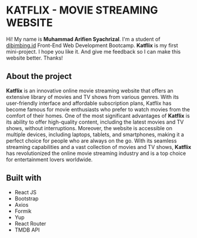 # KATFLIX - MOVIE STREAMING WEBSITE

Hi! My name is **Muhammad Arifien Syachrizal**. I'm a student of [dibimbing.id](https://dibimbing.id/) Front-End Web Development Bootcamp. **Katflix** is my first mini-project. I hope you like it. And give me feedback so I can make this website better. Thanks!

## About the project

**Katflix** is an innovative online movie streaming website that offers an extensive library of movies and TV shows from various genres. With its user-friendly interface and affordable subscription plans, Katflix has become famous for movie enthusiasts who prefer to watch movies from the comfort of their homes. One of the most significant advantages of **Katflix** is its ability to offer high-quality content, including the latest movies and TV shows, without interruptions. Moreover, the website is accessible on multiple devices, including laptops, tablets, and smartphones, making it a perfect choice for people who are always on the go. With its seamless streaming capabilities and a vast collection of movies and TV shows, **Katflix** has revolutionized the online movie streaming industry and is a top choice for entertainment lovers worldwide.

## Built with

 - React JS
 - Bootstrap
 - Axios
 - Formik
 - Yup
 - React Router
 - TMDB API